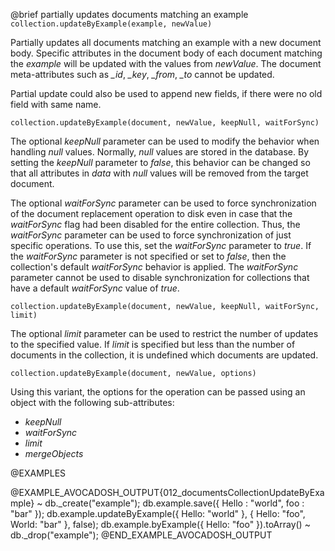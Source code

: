 

@brief partially updates documents matching an example
`collection.updateByExample(example, newValue)`

Partially updates all documents matching an example with a new document body.
Specific attributes in the document body of each document matching the
*example* will be updated with the values from *newValue*.
The document meta-attributes such as *_id*, *_key*, *_from*,
*_to* cannot be updated.

Partial update could also be used to append new fields,
if there were no old field with same name.

`collection.updateByExample(document, newValue, keepNull, waitForSync)`

The optional *keepNull* parameter can be used to modify the behavior when
handling *null* values. Normally, *null* values are stored in the
database. By setting the *keepNull* parameter to *false*, this behavior
can be changed so that all attributes in *data* with *null* values will
be removed from the target document.

The optional *waitForSync* parameter can be used to force synchronization
of the document replacement operation to disk even in case that the
*waitForSync* flag had been disabled for the entire collection.  Thus,
the *waitForSync* parameter can be used to force synchronization of just
specific operations. To use this, set the *waitForSync* parameter to
*true*. If the *waitForSync* parameter is not specified or set to
*false*, then the collection's default *waitForSync* behavior is
applied. The *waitForSync* parameter cannot be used to disable
synchronization for collections that have a default *waitForSync* value
of *true*.

`collection.updateByExample(document, newValue, keepNull, waitForSync, limit)`

The optional *limit* parameter can be used to restrict the number of
updates to the specified value. If *limit* is specified but less than
the number of documents in the collection, it is undefined which documents are
updated.

`collection.updateByExample(document, newValue, options)`

Using this variant, the options for the operation can be passed using
an object with the following sub-attributes:
- *keepNull*
- *waitForSync*
- *limit*
- *mergeObjects*

@EXAMPLES

@EXAMPLE_AVOCADOSH_OUTPUT{012_documentsCollectionUpdateByExample}
~ db._create("example");
  db.example.save({ Hello : "world", foo : "bar" });
  db.example.updateByExample({ Hello: "world" }, { Hello: "foo", World: "bar" }, false);
  db.example.byExample({ Hello: "foo" }).toArray()
~ db._drop("example");
@END_EXAMPLE_AVOCADOSH_OUTPUT

